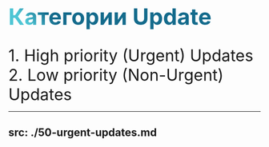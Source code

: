 <style>
.first-problem { line-height: 3.5rem !important;
  background-color: #2B90B6;
  background-image: linear-gradient(45deg, #4EC5D4 10%, #146b8c 20%);
  background-size: 100%;
  font-size: 2.8rem !important;
  -webkit-background-clip: text;
  -moz-background-clip: text;
  -webkit-text-fill-color: transparent;
  -moz-text-fill-color: transparent;
}

.text {
    font-size: 2rem !important;
}
</style>

<h1 class="first-problem">Категории Update</h1>
<div class="text">
    1. High priority (Urgent) Updates
</div>

<div class="text">
    2. Low priority (Non-Urgent) Updates
</div>

---
src: ./50-urgent-updates.md
---
